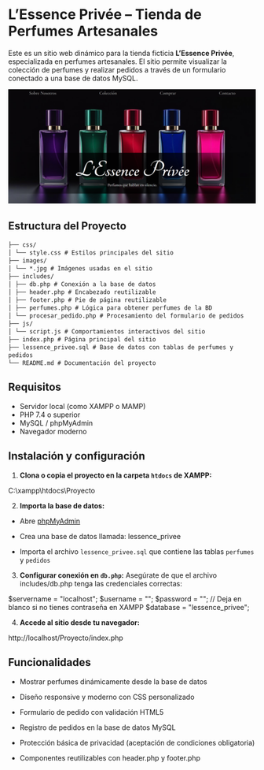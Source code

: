#  L’Essence Privée – Tienda de Perfumes Artesanales

Este es un sitio web dinámico para la tienda ficticia **L’Essence Privée**, especializada en perfumes artesanales. El sitio permite visualizar la colección de perfumes y realizar pedidos a través de un formulario conectado a una base de datos MySQL.

![Pantalla principal de L’Essence Privée](images/captura.png)

##  Estructura del Proyecto
```
├── css/
│ └── style.css # Estilos principales del sitio
├── images/
│ └── *.jpg # Imágenes usadas en el sitio
├── includes/
│ ├── db.php # Conexión a la base de datos
│ ├── header.php # Encabezado reutilizable
│ ├── footer.php # Pie de página reutilizable
│ ├── perfumes.php # Lógica para obtener perfumes de la BD
│ └── procesar_pedido.php # Procesamiento del formulario de pedidos
├── js/
│ └── script.js # Comportamientos interactivos del sitio
├── index.php # Página principal del sitio
├── lessence_privee.sql # Base de datos con tablas de perfumes y pedidos
└── README.md # Documentación del proyecto

```

##  Requisitos

- Servidor local (como XAMPP o MAMP)
- PHP 7.4 o superior
- MySQL / phpMyAdmin
- Navegador moderno


##  Instalación y configuración

1. **Clona o copia el proyecto en la carpeta `htdocs` de XAMPP:**

C:\xampp\htdocs\Proyecto

2. **Importa la base de datos:**

- Abre [phpMyAdmin](http://localhost/phpmyadmin)

- Crea una base de datos llamada: lessence_privee

- Importa el archivo `lessence_privee.sql` que contiene las tablas `perfumes` y `pedidos`

3. **Configurar conexión en `db.php`:**
Asegúrate de que el archivo includes/db.php tenga las credenciales correctas:

$servername = "localhost";
$username = ""; 
$password = ""; // Deja en blanco si no tienes contraseña en XAMPP
$database = "lessence_privee"; 


4. **Accede al sitio desde tu navegador:**

http://localhost/Proyecto/index.php


## Funcionalidades
- Mostrar perfumes dinámicamente desde la base de datos

- Diseño responsive y moderno con CSS personalizado

- Formulario de pedido con validación HTML5

- Registro de pedidos en la base de datos MySQL

- Protección básica de privacidad (aceptación de condiciones obligatoria)

- Componentes reutilizables con header.php y footer.php

